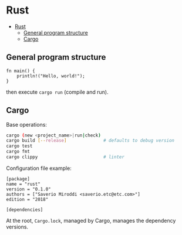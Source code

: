 # Rust

- [Rust](#rust)
  - [General program structure](#general-program-structure)
  - [Cargo](#cargo)

## General program structure

```golang
fn main() {
    println!("Hello, world!");
}
```

then execute `cargo run` (compile and run).

## Cargo

Base operations:

```sh
cargo (new <project_name>|run|check)
cargo build [--release]              # defaults to debug version
cargo test
cargo fmt
cargo clippy                         # linter
```

Configuration file example:

```
[package]
name = "rust"
version = "0.1.0"
authors = ["Saverio Miroddi <saverio.etc@etc.com>"]
edition = "2018"

[dependencies]
```

At the root, `Cargo.lock`, managed by Cargo, manages the dependency versions.
